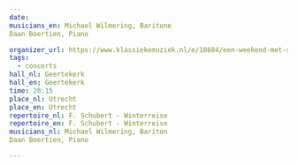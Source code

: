 ```yaml
---
date:
musicians_en: Michael Wilmering, Baritone
Daan Boertien, Piano

organizer_url: https://www.klassiekemuziek.nl/e/18684/een-weekend-met-schubert-masterclass-en-winterreise-utrecht
tags:
  - concerts
hall_nl: Geertekerk
hall_en: Geertekerk
time: 20:15
place_nl: Utrecht
place_en: Utrecht
repertoire_nl: F. Schubert - Winterreise
repertoire_en: F. Schubert - Winterreise
musicians_nl: Michael Wilmering, Bariton
Daan Boertien, Piano

---
```


